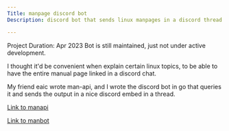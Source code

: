 ```yaml
---
Title: manpage discord bot
Description: discord bot that sends linux manpages in a discord thread

---
```


Project Duration: Apr 2023
Bot is still maintained, just not under active development.

I thought it'd be convenient when explain certain linux topics, to be able to
have the entire manual page linked in a discord chat.

My friend eaic wrote man-api, and I wrote the discord bot in go that queries it
and sends the output in a nice discord embed in a thread.

[Link to manapi](https://github.com/BasedDevelopment/man-api)

[Link to manbot](https://github.com/baseddevelopment/manbot)

